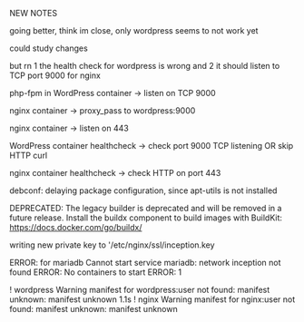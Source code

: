 NEW NOTES



going better, think im close, only wordpress seems to not work yet

could study changes

but rn 1 the health check for wordpress is wrong
and 2 it should listen to TCP port 9000 for nginx








php-fpm in WordPress container → listen on TCP 9000

nginx container → proxy_pass to wordpress:9000

nginx container → listen on 443

WordPress container healthcheck → check port 9000 TCP listening OR skip HTTP curl

nginx container healthcheck → check HTTP on port 443












debconf: delaying package configuration, since apt-utils is not installed

DEPRECATED: The legacy builder is deprecated and will be removed in a future release.
            Install the buildx component to build images with BuildKit:
            https://docs.docker.com/go/buildx/


writing new private key to '/etc/nginx/ssl/inception.key

ERROR: for mariadb  Cannot start service mariadb: network inception not found
ERROR: No containers to start
ERROR: 1



! wordpress Warning manifest for wordpress:user not found: manifest unknown: manifest unknown                                                     1.1s 
 ! nginx Warning     manifest for nginx:user not found: manifest unknown: manifest unknown   